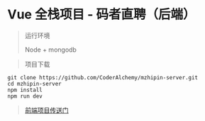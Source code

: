 # Vue 全栈项目 - 码者直聘（后端）

> 运行环境
>
> Node + mongodb

> 项目下载

```
git clone https://github.com/CoderAlchemy/mzhipin-server.git
cd mzhipin-server
npm install
npm run dev
```

> [前端项目传送门](http://github.com/CoderAlchemy/mzhipin-client.git)

